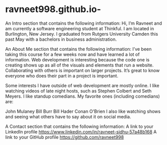 # ravneet998.github.io-
 An Intro section that contains the following information:
Hi, I’m Ravneet and am currently a software engineering student at Thinkful. I am located in Burlington, New Jersey. I graduated from Rutgers University Camden this past May with a bachelors in business administration.

An About Me section that contains the following information:
I’ve been taking this course for a few weeks now and have learned a lot of information. Web development is interesting because the code one is creating shows up as all of the visuals and elements that run a website. Collaborating with others is important on larger projects. It’s great to know everyone who does their part in a project is important.

Some interests I have outside of web development are mostly online. I like watching videos of late night hosts, such as Stephen Colbert and Seth Meyers. I like standup comedians. My favorite ones (including comedians) are:

John Mulaney
Bill Burr
Bill Hader
Conan O'Brien
I also like watching shows and seeing what others have to say about it on social media.

A Contact section that contains the following information:
A link to your LinkedIn profile
https://www.linkedin.com/in/ravneet-sidhu-57a48b168
A link to your GitHub profile
https://github.com/ravneet998

